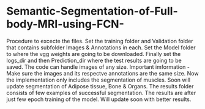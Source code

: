 # Semantic-Segmentation-of-Full-body-MRI-using-FCN-
Procedure to excecte the files. 
Set the training folder and Validation folder that contains subfolder Images & Annotations in each.
Set the Model folder to where the vgg weights are going to be downloaded.
Finally set the logs_dir and then Prediction_dir where the test results are going to be saved.
The code can handle images of any size. 
Important imformation - Make sure the images and its respectve annotations are the same size. 
Now the implementation only includes the segmentation of muscles. Soon will update segmentation of Adipose tissue, Bone & Organs. 
The results folder consists of few examples of successful segmentation. The results are after just few epoch training of the model. Will update soon with better results. 
